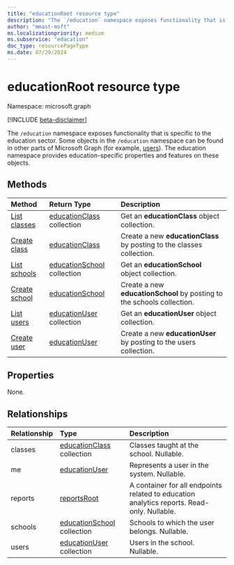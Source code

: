 ```yaml
---
title: "educationRoot resource type"
description: "The `/education` namespace exposes functionality that is specific to the education sector. "
author: "mmast-msft"
ms.localizationpriority: medium
ms.subservice: "education"
doc_type: resourcePageType
ms.date: 07/29/2024
---
```


# educationRoot resource type

Namespace: microsoft.graph

[!INCLUDE [beta-disclaimer](../../includes/beta-disclaimer.md)]

The `/education` namespace exposes functionality that is specific to the education sector.
Some objects in the `/education` namespace can be found in other parts of Microsoft Graph (for example, [users](user.md)). The education namespace provides education-specific properties and features on these objects.

## Methods

|Method|Return Type|Description|
|:---------------|:--------|:----------|
|[List classes](../api/educationroot-list-classes.md) |[educationClass](educationclass.md) collection| Get an **educationClass** object collection.|
|[Create class](../api/educationroot-post-classes.md) |[educationClass](educationclass.md)| Create a new **educationClass** by posting to the classes collection.|
|[List schools](../api/educationroot-list-schools.md) |[educationSchool](educationschool.md) collection| Get an **educationSchool** object collection.|
|[Create school](../api/educationroot-post-schools.md) |[educationSchool](educationschool.md)| Create a new **educationSchool** by posting to the schools collection.|
|[List users](../api/educationroot-list-users.md) |[educationUser](educationuser.md) collection| Get an **educationUser** object collection.|
|[Create user](../api/educationroot-post-users.md) |[educationUser](educationuser.md)| Create a new **educationUser** by posting to the users collection.|

## Properties

None.

## Relationships

|Relationship|Type|Description|
|:---------------|:--------|:----------|
|classes|[educationClass](educationclass.md) collection| Classes taught at the school. Nullable.|
|me|[educationUser](educationuser.md)| Represents a user in the system. Nullable.|
|reports|[reportsRoot](../resources/reportsroot.md)|A container for all endpoints related to education analytics reports. Read-only. Nullable.|
|schools|[educationSchool](educationschool.md) collection| Schools to which the user belongs. Nullable.|
|users|[educationUser](educationuser.md) collection| Users in the school. Nullable.|

<!-- uuid: 8fcb5dbc-d5aa-4681-8e31-b001d5168d79
2015-10-25 14:57:30 UTC -->
<!--
{
  "type": "#page.annotation",
  "description": "educationRoot resource",
  "keywords": "",
  "section": "documentation",
  "tocPath": "",
  "suppressions": []
}
-->
